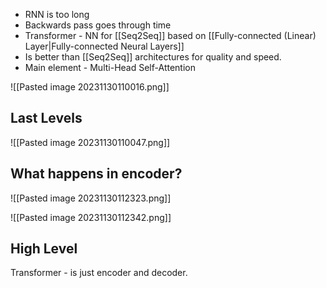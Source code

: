 - RNN is too long
- Backwards pass goes through time
- Transformer - NN for [[Seq2Seq]] based on [[Fully-connected (Linear) Layer|Fully-connected Neural Layers]]
- Is better than [[Seq2Seq]] architectures for quality and speed.
- Main element - Multi-Head Self-Attention

![[Pasted image 20231130110016.png]]

## Last Levels
![[Pasted image 20231130110047.png]]

## What happens in encoder?
![[Pasted image 20231130112323.png]]

![[Pasted image 20231130112342.png]]


## High Level
Transformer - is just encoder and decoder.